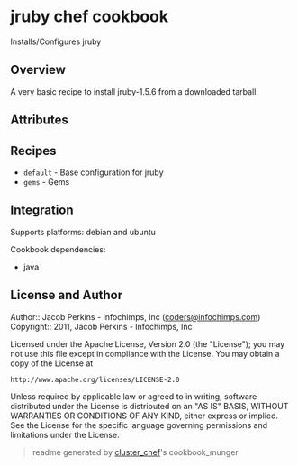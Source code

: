 # jruby chef cookbook

Installs/Configures jruby

## Overview

A very basic recipe to install jruby-1.5.6 from a downloaded tarball.

## Attributes


## Recipes 

* `default`                  - Base configuration for jruby
* `gems`                     - Gems


## Integration

Supports platforms: debian and ubuntu

Cookbook dependencies:
* java


## License and Author

Author::                Jacob Perkins - Infochimps, Inc (<coders@infochimps.com>)
Copyright::             2011, Jacob Perkins - Infochimps, Inc

Licensed under the Apache License, Version 2.0 (the "License");
you may not use this file except in compliance with the License.
You may obtain a copy of the License at

    http://www.apache.org/licenses/LICENSE-2.0

Unless required by applicable law or agreed to in writing, software
distributed under the License is distributed on an "AS IS" BASIS,
WITHOUT WARRANTIES OR CONDITIONS OF ANY KIND, either express or implied.
See the License for the specific language governing permissions and
limitations under the License.

> readme generated by [cluster_chef](http://github.com/infochimps/cluster_chef)'s cookbook_munger
